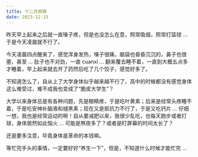 ```yaml
---
title: 十二月病情
date: 2023-12-15
---
```


昨天早上起来之后就一直嗓子疼，但是也没怎么在意，照常吸烟，照常打篮球 ... 于是今天凌晨就不行了。

<!--more-->

今天凌晨四点醒来了，感觉浑身发热，嗓子很痛，脑袋也昏昏沉沉的，鼻子也很塞，甚至 ... 肚子也不对劲，一直 cuanxi ... 翻来覆去睡不着，一直到大概五点多才睡着，早上起来就去开了药然后吃了几个饺子，感觉好多了。

不知道怎么了，自从上了大学身体似乎越来越不行了，高中的时候都没有感觉身体这么难受过，难不成我也变成了“脆皮大学生”？

大学以来身体总是有各种问题，先是眼睛疼，于是吃叶黄素；后来是经常头疼睡不着，于是吃安神补脑液和褪黑素；现在又是抵抗力不行了，于是又吃钙片 ... 仔细一想，我也是经常运动的啊！自从要减肥以来，我很少乱吃，也每天跑步或者打球，身体居然如此恼火 ... 可能是熬夜多了？或者是盯屏幕的时间太长了？

还是要多注意，毕竟身体是革命的本钱嘛。

等忙完手头的事情，一定要好好“养生一下”，但是，不知道什么时候才能忙完 ...